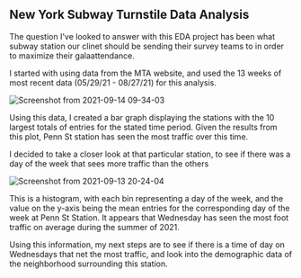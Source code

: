 ## New York Subway Turnstile Data Analysis 

The question I've looked to answer with this EDA project has been what subway station our clinet should be sending their survey teams to in order to maximize
their galaattendance.

I started with using data from the MTA website, and used the 13 weeks of most recent data (05/29/21 - 08/27/21) for this analysis. 

![Screenshot from 2021-09-14 09-34-03](https://user-images.githubusercontent.com/87049486/133297915-7571fa9c-f822-4241-8322-df02ca6ac9a4.png)


Using this data, I created a bar graph displaying the stations with the 10 largest totals of entries for the stated time period. Given the results from this plot, Penn St station has seen the most traffic over this time.

I decided to take a closer look at that particular station, to see if there was a day of
the week that sees more traffic than the others


![Screenshot from 2021-09-13 20-24-04](https://user-images.githubusercontent.com/87049486/133190398-85ca1fc3-49ec-4e4d-ab7d-bbefe9523fd7.png)

This is a histogram, with each bin representing a day of the week, and the value on the y-axis being the mean entries for the corresponding day of the week 
at Penn St Station.  It appears that Wednesday has seen the most foot traffic on average during the summer of 2021.

Using this information, my next steps are to see if there is a time of day on Wednesdays that net the most traffic, and look into the demographic data of the neighborhood surrounding this station.
